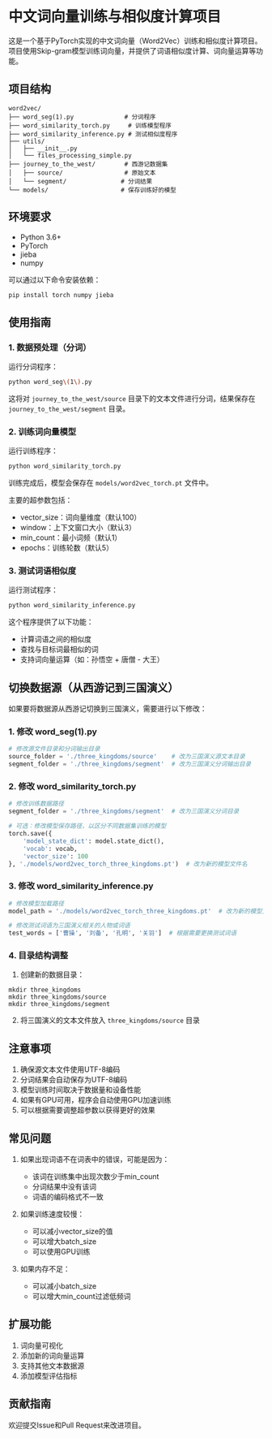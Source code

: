 # 中文词向量训练与相似度计算项目

这是一个基于PyTorch实现的中文词向量（Word2Vec）训练和相似度计算项目。项目使用Skip-gram模型训练词向量，并提供了词语相似度计算、词向量运算等功能。

## 项目结构

```
word2vec/
├── word_seg(1).py              # 分词程序
├── word_similarity_torch.py     # 训练模型程序
├── word_similarity_inference.py # 测试相似度程序
├── utils/
│   ├── __init__.py
│   └── files_processing_simple.py
├── journey_to_the_west/        # 西游记数据集
│   ├── source/                 # 原始文本
│   └── segment/               # 分词结果
└── models/                    # 保存训练好的模型
```

## 环境要求

- Python 3.6+
- PyTorch
- jieba
- numpy

可以通过以下命令安装依赖：
```bash
pip install torch numpy jieba
```

## 使用指南

### 1. 数据预处理（分词）
运行分词程序：
```bash
python word_seg\(1\).py
```
这将对 `journey_to_the_west/source` 目录下的文本文件进行分词，结果保存在 `journey_to_the_west/segment` 目录。

### 2. 训练词向量模型
运行训练程序：
```bash
python word_similarity_torch.py
```
训练完成后，模型会保存在 `models/word2vec_torch.pt` 文件中。

主要的超参数包括：
- vector_size：词向量维度（默认100）
- window：上下文窗口大小（默认3）
- min_count：最小词频（默认1）
- epochs：训练轮数（默认5）

### 3. 测试词语相似度
运行测试程序：
```bash
python word_similarity_inference.py
```
这个程序提供了以下功能：
- 计算词语之间的相似度
- 查找与目标词最相似的词
- 支持词向量运算（如：孙悟空 + 唐僧 - 大王）

## 切换数据源（从西游记到三国演义）

如果要将数据源从西游记切换到三国演义，需要进行以下修改：

### 1. 修改 word_seg(1).py
```python
# 修改源文件目录和分词输出目录
source_folder = './three_kingdoms/source'    # 改为三国演义源文本目录
segment_folder = './three_kingdoms/segment'  # 改为三国演义分词输出目录
```

### 2. 修改 word_similarity_torch.py
```python
# 修改训练数据路径
segment_folder = './three_kingdoms/segment'  # 改为三国演义分词目录

# 可选：修改模型保存路径，以区分不同数据集训练的模型
torch.save({
    'model_state_dict': model.state_dict(),
    'vocab': vocab,
    'vector_size': 100
}, './models/word2vec_torch_three_kingdoms.pt')  # 改为新的模型文件名
```

### 3. 修改 word_similarity_inference.py
```python
# 修改模型加载路径
model_path = './models/word2vec_torch_three_kingdoms.pt'  # 改为新的模型文件名

# 修改测试词语为三国演义相关的人物或词语
test_words = ['曹操', '刘备', '孔明', '关羽']  # 根据需要更换测试词语
```

### 4. 目录结构调整
1. 创建新的数据目录：
```
mkdir three_kingdoms
mkdir three_kingdoms/source
mkdir three_kingdoms/segment
```

2. 将三国演义的文本文件放入 `three_kingdoms/source` 目录

## 注意事项

1. 确保源文本文件使用UTF-8编码
2. 分词结果会自动保存为UTF-8编码
3. 模型训练时间取决于数据量和设备性能
4. 如果有GPU可用，程序会自动使用GPU加速训练
5. 可以根据需要调整超参数以获得更好的效果

## 常见问题

1. 如果出现词语不在词表中的错误，可能是因为：
   - 该词在训练集中出现次数少于min_count
   - 分词结果中没有该词
   - 词语的编码格式不一致

2. 如果训练速度较慢：
   - 可以减小vector_size的值
   - 可以增大batch_size
   - 可以使用GPU训练

3. 如果内存不足：
   - 可以减小batch_size
   - 可以增大min_count过滤低频词

## 扩展功能

1. 词向量可视化
2. 添加新的词向量运算
3. 支持其他文本数据源
4. 添加模型评估指标

## 贡献指南

欢迎提交Issue和Pull Request来改进项目。 